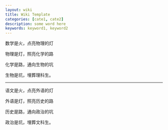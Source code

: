 ```yaml
---
layout: wiki
title: Wiki Template
categories: [cate1, cate2]
description: some word here
keywords: keyword1, keyword2
---
```


数学是火，点亮物理的灯

物理是灯，照亮化学的路

化学是路，通向生物的坑

生物是坑，埋葬理科生。

---

语文是火，点亮外语的灯

外语是灯，照亮历史的路

历史是路，通向政治的坑

政治是坑，埋葬文科生。

